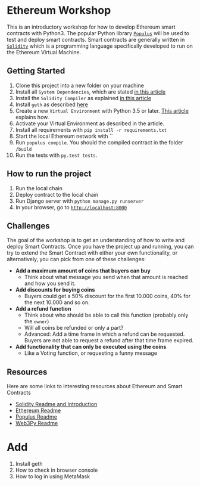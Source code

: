 # Ethereum Workshop
This is an introductory workshop for how to develop Ethereum smart contracts with Python3.
The popular Python library [`Populus`](http://populus.readthedocs.io/en/latest/quickstart.html) will be used to test and deploy smart contracts. Smart contracts are generally written in [`Solidity`](http://solidity.readthedocs.io/en/develop/) which is a programming language specifically developed to run on the Ethereum Virtual Machine.

## Getting Started
1. Clone this project into a new folder on your machine
1. Install all `System Dependencies`, which are stated [in this article](http://populus.readthedocs.io/en/latest/quickstart.html#system-dependencies)
1. Install the `Solidity Compiler` as explained [in this article](http://solidity.readthedocs.io/en/latest/installing-solidity.html#installing-the-solidity-compiler)
1. Install `geth` as described [here](https://geth.ethereum.org/downloads/)
1. Create a new `Virtual Environment` with Python 3.5 or later. [This article](http://docs.python-guide.org/en/latest/dev/virtualenvs/#lower-level-virtualenv) explains how.
1. Activate your Virtual Environment as described in the article.
1. Install all requirements with `pip install -r requirements.txt`
1. Start the local Ethereum network with ``
1. Run `populus compile`. You should the compiled contract in the folder `/build`
1. Run the tests with `py.test tests`.

## How to run the project
1. Run the local chain
1. Deploy contract to the local chain
1. Run Django server with `python manage.py runserver`
1. In your browser, go to [`http://localhost:8000`](http://localhost:8000)

## Challenges
The goal of the workshop is to get an understanding of how to write and deploy Smart Contracts.
Once you have the project up and running, you can try to extend the Smart Contract with either your own functionality, or alternatively, you can pick from one of these challenges:
* **Add a maximum amount of coins that buyers can buy**
    * Think about what message you send when that amount is reached and how you send it.
* **Add discounts for buying coins**
    * Buyers could get a 50% discount for the first 10.000 coins, 40% for the next 10.000 and so on.
* **Add a refund function**
    * Think about who should be able to call this function (probably only the `owner`)
    * Will all coins be refunded or only a part?
    * Advanced: Add a time frame in which a refund can be requested. Buyers are not able to request a refund after that time frame expired.
*  **Add functionality that can only be executed using the coins**
    * Like a Voting function, or requesting a funny message

## Resources
Here are some links to interesting resources about Ethereum and Smart Contracts
* [Solidity Readme and Introduction](https://solidity.readthedocs.io/en/develop/)
* [Ethereum Readme](http://www.ethdocs.org/en/latest/)
* [Populus Readme](http://populus.readthedocs.io/en/latest/)
* [Web3Py Readme](https://web3py.readthedocs.io/en/stable/)

# Add
1. Install geth
1. How to check in browser console
1. How to log in using MetaMask